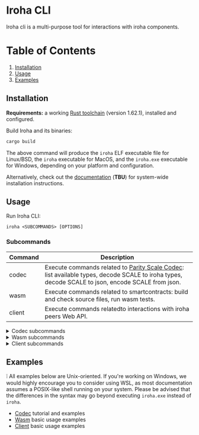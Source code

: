 # Iroha CLI

Iroha cli is a multi-purpose tool for interactions with iroha components.

# Table of Contents
1. [Installation](#installation)
2. [Usage](#usage)
3. [Examples](#examples)

## Installation

**Requirements:** a working [Rust toolchain](https://www.rust-lang.org/learn/get-started) (version 1.62.1), installed and configured.

Build Iroha and its binaries:

```bash
cargo build
```

The above command will produce the `iroha` ELF executable file for Linux/BSD, the `iroha` executable for MacOS, and the `iroha.exe` executable for Windows, depending on your platform and configuration.

<!-- TODO: Update documentation -->
Alternatively, check out the [documentation](https://docs.iroha.tech/get-started/install-iroha-2.html) (**TBU**) for system-wide installation instructions.

## Usage

Run Iroha CLI:

```
iroha <SUBCOMMANDS> [OPTIONS]
```

### Subcommands
| Command | Description                                                                                                                                         |
|---------|-----------------------------------------------------------------------------------------------------------------------------------------------------|
| codec   | Execute commands related to [Parity Scale Codec](https://github.com/paritytech/parity-scale-codec): list available types, decode SCALE to iroha types, decode SCALE to json, encode SCALE from json. |
| wasm    | Execute commands related to smartcontracts: build and check source files, run wasm tests.                                                           |
| client  | Execute commands relatedto interactions with iroha peers Web API.                              |

<details> <summary>Codec subcommands</summary>

| Command                                             | Description                                                                                                                        |
|-----------------------------------------------------|------------------------------------------------------------------------------------------------------------------------------------|
| `list-types`                       | List all available data types.                                                                                                      |
| `scale-to-json` | Decode the data type from SCALE to JSON.                                                                                            |
| `json-to-scale` | Encode the data type from JSON to SCALE.                                                                                            |
| `scale-to-rust`                  | Decode the data type from SCALE binary file to Rust debug format.<br>Can be used to analyze binary input if data type is not known. |
| `help`                                              | Print the help message for the tool or a subcommand.                                                                                |
</details>

<details> <summary>Wasm subcommands</summary>

| Command                                             | Description                                                                                                                        |
|-----------------------------------------------------|------------------------------------------------------------------------------------------------------------------------------------|
| `check`                       | Check if smartcontract sources are valid (`cargo check`).                                                                                                      |
| `build` | Build smartcontracs from given sources (`cargo build`).                                                                                            |
| `test` | Run WebAssembly tests.                                                                                            |
| `help`                                              | Print the help message for the tool or a subcommand.                                                                                |
</details>
</details>

<details> <summary>Client subcommands</summary>

`client` commands require a valid configuration file, refer to `defaults/client.toml` as example.

|  Command  |                                                                 Description                                                                 |
| --------- | ------------------------------------------------------------------------------------------------------------------------------------------- |
| `account` | Execute commands related to accounts: register a new one, list all accounts, grant a permission to an account, list all account permissions. |
| `asset`   | Execute commands related to assets: register a new one, mint or transfer assets, get info about an asset, list all assets.                   |
| `blocks`  | Get block stream from Iroha peer.                                                                                                            |
| `domain`  | Execute commands related to domains: register a new one, list all domains.                                                                   |
| `events`  | Get event stream from Iroha peer.                                                                                                            |
| `json`    | Submit multi-instructions or request query as JSON.                                                                                                           |
| `peer`    | Execute commands related to peer administration and networking.                                                                              |
| `wasm`    | Execute commands related to WASM.                                                                                                            |
| `help`    | Print the help message for `iroha` and/or the current subcommand other than `help` subcommand.                                    |

Refer to [Iroha Special Instructions](https://docs.iroha.tech/blockchain/instructions.html) for more information about Iroha instructions such as register, mint, grant, and so on.
</details>

## Examples
:grey_exclamation: All examples below are Unix-oriented. If you're working on Windows, we would highly encourage you to consider using WSL, as most documentation assumes a POSIX-like shell running on your system. Please be advised that the differences in the syntax may go beyond executing `iroha.exe` instead of `iroha`.

- [Codec](examples/codec.md) tutorial and examples
- [Wasm](examples/wasm.md) basic usage examples
- [Client](examples/client.md) basic usage examples